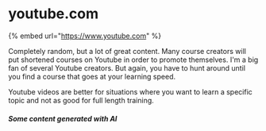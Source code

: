# youtube.com

{% embed url="https://www.youtube.com" %}

Completely random, but a lot of great content.  Many course creators will put shortened courses on Youtube in order to promote themselves.  I'm a big fan of several Youtube creators.  But again, you have to hunt around until you find a course that goes at your learning speed.

Youtube videos are better for situations where you want to learn a specific topic and not as good for full length training.

##### Some content generated with AI
